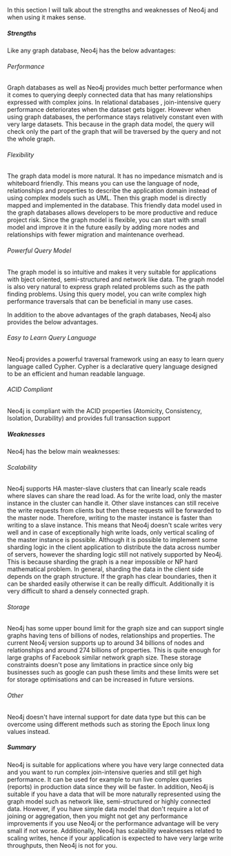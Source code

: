 In this section I will talk about the strengths and weaknesses of Neo4j and when using it makes sense.



##### Strengths

Like any graph database, Neo4j has the below advantages:

###### Performance


Graph databases as well as Neo4j provides much better performance when it comes to querying deeply connected data that has many relationships expressed with complex joins. In relational databases , join-intensive query performance deteriorates when the dataset gets bigger. However when using graph databases, the performance stays relatively constant even with very large datasets.  This because in the graph data model, the query will check only the part of the graph that will be traversed by the query and not the whole graph.  


###### Flexibility


The graph data model is more natural. It has no impedance mismatch and is whiteboard friendly. This means you can use the language of node, relationships and properties to describe the application domain instead of using complex models such as UML. Then this graph model is directly mapped and implemented in the database. This friendly data model used in the graph databases allows developers to be more productive and reduce project risk. Since the graph model is flexible, you can start with small model and improve it in the future easily by adding more nodes and relationships with fewer migration and maintenance overhead.  


###### Powerful Query Model


The graph model is so intuitive and makes it very suitable for applications with bject oriented, semi-structured and network like data. The graph model is also very natural to express graph related problems such as the path finding problems.  Using this query model, you can write complex high performance traversals that can be beneficial in many use cases.  
  

In addition to the above advantages of the graph databases, Neo4j also provides the below advantages.

######  Easy to Learn Query Language


Neo4j provides a powerful traversal framework using an easy to learn query language called Cypher. Cypher is a declarative query language designed to be an efficient and human readable language.


###### ACID Compliant

Neo4j is compliant with the ACID properties (Atomicity, Consistency, Isolation, Durability) and provides full transaction support


##### Weaknesses

Neo4j has the below main weaknesses:

###### Scalability

Neo4j supports HA master-slave clusters that can linearly scale reads where slaves can share the read load.  As for the write load, only the master instance in the cluster can handle it. Other slave instances can still receive the write requests from clients but then these requests will be forwarded to the master node. Therefore, writing to the master instance is faster than writing to a slave instance. This means that Neo4j doesn't scale writes very well and in case of exceptionally high write loads, only vertical scaling of the master instance is possible. Although it is possible to implement some sharding logic in the client application to distribute the data across number of servers, however the sharding logic still not natively supported by Neo4j. This is because sharding the graph is a near impossible or NP hard mathematical problem. In general, sharding the data in the client side depends on the graph structure. If the graph has clear boundaries, then it can be sharded easily otherwise it can be really difficult. Additionally it is very difficult to shard a densely connected graph.


###### Storage

Neo4j has some upper bound limit for the graph size and can support single graphs having tens of billions of nodes, relationships and properties. The current Neo4j version supports up to around 34 billions of nodes and relationships and around 274 billions of properties. This is quite enough for large graphs of Facebook similar network graph size. These storage constraints doesn't pose any limitations in practice since only big businesses such as google can push these limits and these limits were set for storage optimisations and can be increased in future versions.

###### Other

Neo4j doesn't have internal support for date data type but this can be overcome using different methods such as storing the Epoch linux long values instead.  


##### Summary


Neo4j is suitable for applications where you have very large connected data and you want to run complex join-intensive queries and still get high performance. It can be used for example to run live complex queries (reports) in production data since they will be faster. In addition, Neo4j is suitable if you have a data that will be more naturally represented using the graph model such as network like, semi-structured or highly connected data. However, if you have simple data model that don't require a lot of joining or aggregation, then you might not get any performance improvements if you use Neo4j or the performance advantage will be very small if not worse. Additionally, Neo4j has scalability weaknesses related to scaling writes, hence if your application is expected to have very large write throughputs, then Neo4j is not for you. 